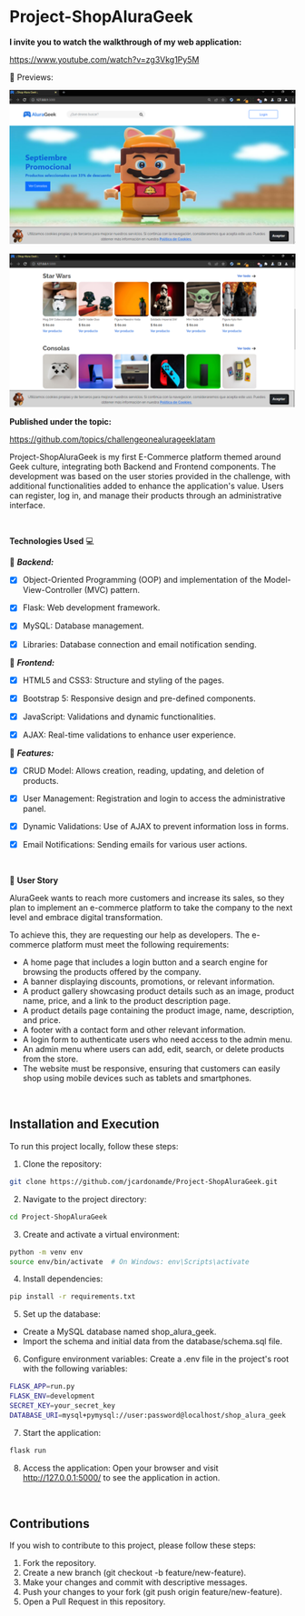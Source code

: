 # Project-ShopAluraGeek

**I invite you to watch the walkthrough of my web application:**

https://www.youtube.com/watch?v=zg3Vkg1Py5M


👀 Previews:

![](https://raw.githubusercontent.com/jcardonamde/Project-ShopAluraGeek/main/tienda/app/static/imgs/Visual1.png)

![](https://raw.githubusercontent.com/jcardonamde/Project-ShopAluraGeek/main/tienda/app/static/imgs/Visual2.png)


**Published under the topic:**

https://github.com/topics/challengeonealurageeklatam

Project-ShopAluraGeek is my first E-Commerce platform themed around Geek culture, integrating both Backend and Frontend components. The development was based on the user stories provided in the challenge, with additional functionalities added to enhance the application's value. Users can register, log in, and manage their products through an administrative interface.


<br>

**Technologies Used** 💻



:snake:
***Backend:***

- [x] Object-Oriented Programming (OOP) and implementation of the Model-View-Controller (MVC) pattern.
- [x] Flask: Web development framework.
- [x] MySQL: Database management.
- [x] Libraries: Database connection and email notification sending.


:art: ***Frontend:***

- [x] HTML5 and CSS3: Structure and styling of the pages.
- [x] Bootstrap 5: Responsive design and pre-defined components.
- [x] JavaScript: Validations and dynamic functionalities.
- [x] AJAX: Real-time validations to enhance user experience.


:wrench:
***Features:***

- [x] CRUD Model: Allows creation, reading, updating, and deletion of products.
- [x] User Management: Registration and login to access the administrative panel.
- [x] Dynamic Validations: Use of AJAX to prevent information loss in forms.
- [x] Email Notifications: Sending emails for various user actions.


<br>

:page_facing_up: **User Story**

AluraGeek wants to reach more customers and increase its sales, so they plan to implement an e-commerce platform to take the company to the next level and embrace digital transformation.

To achieve this, they are requesting our help as developers. The e-commerce platform must meet the following requirements:

* A home page that includes a login button and a search engine for browsing the products offered by the company.
* A banner displaying discounts, promotions, or relevant information.
* A product gallery showcasing product details such as an image, product name, price, and a link to the product description page.
* A product details page containing the product image, name, description, and price.
* A footer with a contact form and other relevant information.
* A login form to authenticate users who need access to the admin menu.
* An admin menu where users can add, edit, search, or delete products from the store.
* The website must be responsive, ensuring that customers can easily shop using mobile devices such as tablets and smartphones.

<br>

## Installation and Execution

To run this project locally, follow these steps:

1. Clone the repository:
```bash
git clone https://github.com/jcardonamde/Project-ShopAluraGeek.git
```

2. Navigate to the project directory:
```bash
cd Project-ShopAluraGeek
```

3. Create and activate a virtual environment:
```bash
python -m venv env
source env/bin/activate  # On Windows: env\Scripts\activate
```

4. Install dependencies:
```bash
pip install -r requirements.txt
```

5. Set up the database:
* Create a MySQL database named shop_alura_geek.
* Import the schema and initial data from the database/schema.sql file.

6. Configure environment variables:
Create a .env file in the project's root with the following variables:
```bash
FLASK_APP=run.py
FLASK_ENV=development
SECRET_KEY=your_secret_key
DATABASE_URI=mysql+pymysql://user:password@localhost/shop_alura_geek
```

7. Start the application:
```bash
flask run
```

8. Access the application:
Open your browser and visit http://127.0.0.1:5000/ to see the application in action.

<br>

## Contributions

If you wish to contribute to this project, please follow these steps:

1. Fork the repository.
2. Create a new branch (git checkout -b feature/new-feature).
3. Make your changes and commit with descriptive messages.
4. Push your changes to your fork (git push origin feature/new-feature).
5. Open a Pull Request in this repository.


   

